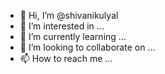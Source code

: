 - 👋 Hi, I’m @shivanikulyal
- 👀 I’m interested in ...
- 🌱 I’m currently learning ...
- 💞️ I’m looking to collaborate on ...
- 📫 How to reach me ...

<!---
shivanikulyal/shivanikulyal is a ✨ special ✨ repository because its `README.md` (this file) appears on your GitHub profile.
You can click the Preview link to take a look at your changes.
--->
